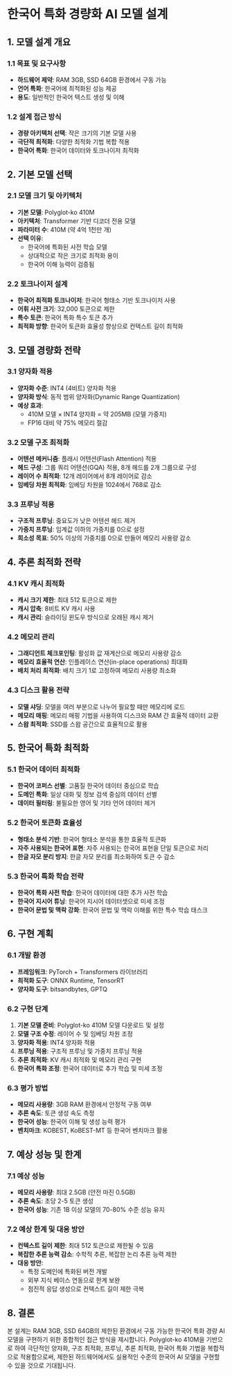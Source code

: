 # 한국어 특화 경량화 AI 모델 설계

## 1. 모델 설계 개요

### 1.1 목표 및 요구사항
- **하드웨어 제약**: RAM 3GB, SSD 64GB 환경에서 구동 가능
- **언어 특화**: 한국어에 최적화된 성능 제공
- **용도**: 일반적인 한국어 텍스트 생성 및 이해

### 1.2 설계 접근 방식
- **경량 아키텍처 선택**: 작은 크기의 기본 모델 사용
- **극단적 최적화**: 다양한 최적화 기법 복합 적용
- **한국어 특화**: 한국어 데이터와 토크나이저 최적화

## 2. 기본 모델 선택

### 2.1 모델 크기 및 아키텍처
- **기본 모델**: Polyglot-ko 410M
- **아키텍처**: Transformer 기반 디코더 전용 모델
- **파라미터 수**: 410M (약 4억 1천만 개)
- **선택 이유**:
  - 한국어에 특화된 사전 학습 모델
  - 상대적으로 작은 크기로 최적화 용이
  - 한국어 이해 능력이 검증됨

### 2.2 토크나이저 설계
- **한국어 최적화 토크나이저**: 한국어 형태소 기반 토크나이저 사용
- **어휘 사전 크기**: 32,000 토큰으로 제한
- **특수 토큰**: 한국어 특화 특수 토큰 추가
- **최적화 방향**: 한국어 토큰화 효율성 향상으로 컨텍스트 길이 최적화

## 3. 모델 경량화 전략

### 3.1 양자화 적용
- **양자화 수준**: INT4 (4비트) 양자화 적용
- **양자화 방식**: 동적 범위 양자화(Dynamic Range Quantization)
- **예상 효과**: 
  - 410M 모델 × INT4 양자화 = 약 205MB (모델 가중치)
  - FP16 대비 약 75% 메모리 절감

### 3.2 모델 구조 최적화
- **어텐션 메커니즘**: 플래시 어텐션(Flash Attention) 적용
- **헤드 구성**: 그룹 쿼리 어텐션(GQA) 적용, 8개 헤드를 2개 그룹으로 구성
- **레이어 수 최적화**: 12개 레이어에서 8개 레이어로 감소
- **임베딩 차원 최적화**: 임베딩 차원을 1024에서 768로 감소

### 3.3 프루닝 적용
- **구조적 프루닝**: 중요도가 낮은 어텐션 헤드 제거
- **가중치 프루닝**: 임계값 이하의 가중치를 0으로 설정
- **희소성 목표**: 50% 이상의 가중치를 0으로 만들어 메모리 사용량 감소

## 4. 추론 최적화 전략

### 4.1 KV 캐시 최적화
- **캐시 크기 제한**: 최대 512 토큰으로 제한
- **캐시 압축**: 8비트 KV 캐시 사용
- **캐시 관리**: 슬라이딩 윈도우 방식으로 오래된 캐시 제거

### 4.2 메모리 관리
- **그래디언트 체크포인팅**: 활성화 값 재계산으로 메모리 사용량 감소
- **메모리 효율적 연산**: 인플레이스 연산(in-place operations) 최대화
- **배치 처리 최적화**: 배치 크기 1로 고정하여 메모리 사용량 최소화

### 4.3 디스크 활용 전략
- **모델 샤딩**: 모델을 여러 부분으로 나누어 필요할 때만 메모리에 로드
- **메모리 매핑**: 메모리 매핑 기법을 사용하여 디스크와 RAM 간 효율적 데이터 교환
- **스왑 최적화**: SSD를 스왑 공간으로 효율적으로 활용

## 5. 한국어 특화 최적화

### 5.1 한국어 데이터 최적화
- **한국어 코퍼스 선별**: 고품질 한국어 데이터 중심으로 학습
- **도메인 특화**: 일상 대화 및 정보 검색 중심의 데이터 선별
- **데이터 필터링**: 불필요한 영어 및 기타 언어 데이터 제거

### 5.2 한국어 토큰화 효율성
- **형태소 분석 기반**: 한국어 형태소 분석을 통한 효율적 토큰화
- **자주 사용되는 한국어 표현**: 자주 사용되는 한국어 표현을 단일 토큰으로 처리
- **한글 자모 분리 방지**: 한글 자모 분리를 최소화하여 토큰 수 감소

### 5.3 한국어 특화 학습 전략
- **한국어 특화 사전 학습**: 한국어 데이터에 대한 추가 사전 학습
- **한국어 지시어 튜닝**: 한국어 지시어 데이터셋으로 미세 조정
- **한국어 문법 및 맥락 강화**: 한국어 문법 및 맥락 이해를 위한 특수 학습 태스크

## 6. 구현 계획

### 6.1 개발 환경
- **프레임워크**: PyTorch + Transformers 라이브러리
- **최적화 도구**: ONNX Runtime, TensorRT
- **양자화 도구**: bitsandbytes, GPTQ

### 6.2 구현 단계
1. **기본 모델 준비**: Polyglot-ko 410M 모델 다운로드 및 설정
2. **모델 구조 수정**: 레이어 수 및 임베딩 차원 조정
3. **양자화 적용**: INT4 양자화 적용
4. **프루닝 적용**: 구조적 프루닝 및 가중치 프루닝 적용
5. **추론 최적화**: KV 캐시 최적화 및 메모리 관리 구현
6. **한국어 특화 조정**: 한국어 데이터로 추가 학습 및 미세 조정

### 6.3 평가 방법
- **메모리 사용량**: 3GB RAM 환경에서 안정적 구동 여부
- **추론 속도**: 토큰 생성 속도 측정
- **한국어 성능**: 한국어 이해 및 생성 능력 평가
- **벤치마크**: KOBEST, KoBEST-MT 등 한국어 벤치마크 활용

## 7. 예상 성능 및 한계

### 7.1 예상 성능
- **메모리 사용량**: 최대 2.5GB (안전 마진 0.5GB)
- **추론 속도**: 초당 2-5 토큰 생성
- **한국어 성능**: 기존 1B 이상 모델의 70-80% 수준 성능 유지

### 7.2 예상 한계 및 대응 방안
- **컨텍스트 길이 제한**: 최대 512 토큰으로 제한될 수 있음
- **복잡한 추론 능력 감소**: 수학적 추론, 복잡한 논리 추론 능력 제한
- **대응 방안**: 
  - 특정 도메인에 특화된 버전 개발
  - 외부 지식 베이스 연동으로 한계 보완
  - 점진적 응답 생성으로 컨텍스트 길이 제한 극복

## 8. 결론

본 설계는 RAM 3GB, SSD 64GB의 제한된 환경에서 구동 가능한 한국어 특화 경량 AI 모델을 구현하기 위한 종합적인 접근 방식을 제시합니다. Polyglot-ko 410M을 기반으로 하여 극단적인 양자화, 구조 최적화, 프루닝, 추론 최적화, 한국어 특화 기법을 복합적으로 적용함으로써, 제한된 하드웨어에서도 실용적인 수준의 한국어 AI 모델을 구현할 수 있을 것으로 기대됩니다.
